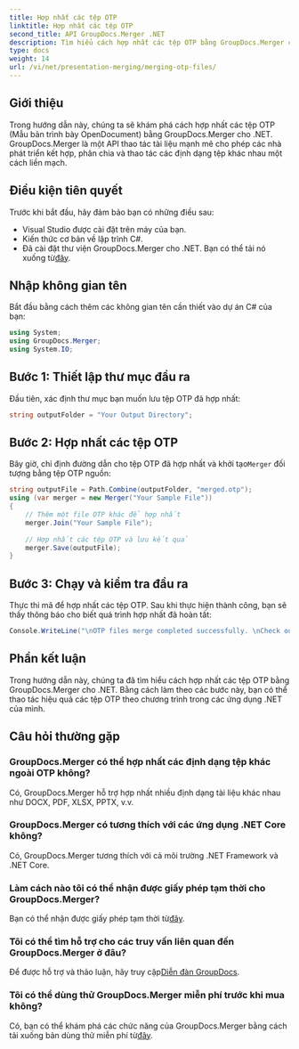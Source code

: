 ```yaml
---
title: Hợp nhất các tệp OTP
linktitle: Hợp nhất các tệp OTP
second_title: API GroupDocs.Merger .NET
description: Tìm hiểu cách hợp nhất các tệp OTP bằng GroupDocs.Merger cho .NET. Hướng dẫn từng bước này sẽ hướng dẫn bạn thực hiện quy trình một cách liền mạch.
type: docs
weight: 14
url: /vi/net/presentation-merging/merging-otp-files/
---
```

## Giới thiệu
Trong hướng dẫn này, chúng ta sẽ khám phá cách hợp nhất các tệp OTP (Mẫu bản trình bày OpenDocument) bằng GroupDocs.Merger cho .NET. GroupDocs.Merger là một API thao tác tài liệu mạnh mẽ cho phép các nhà phát triển kết hợp, phân chia và thao tác các định dạng tệp khác nhau một cách liền mạch.
## Điều kiện tiên quyết
Trước khi bắt đầu, hãy đảm bảo bạn có những điều sau:
- Visual Studio được cài đặt trên máy của bạn.
- Kiến thức cơ bản về lập trình C#.
-  Đã cài đặt thư viện GroupDocs.Merger cho .NET. Bạn có thể tải nó xuống từ[đây](https://releases.groupdocs.com/merger/net/).

## Nhập không gian tên
Bắt đầu bằng cách thêm các không gian tên cần thiết vào dự án C# của bạn:
```csharp
using System; 
using GroupDocs.Merger;
using System.IO;
```
## Bước 1: Thiết lập thư mục đầu ra
Đầu tiên, xác định thư mục bạn muốn lưu tệp OTP đã hợp nhất:
```csharp
string outputFolder = "Your Output Directory";
```
## Bước 2: Hợp nhất các tệp OTP
 Bây giờ, chỉ định đường dẫn cho tệp OTP đã hợp nhất và khởi tạo`Merger` đối tượng bằng tệp OTP nguồn:
```csharp
string outputFile = Path.Combine(outputFolder, "merged.otp");
using (var merger = new Merger("Your Sample File"))
{
    // Thêm một file OTP khác để hợp nhất
    merger.Join("Your Sample File");
    
    // Hợp nhất các tệp OTP và lưu kết quả
    merger.Save(outputFile);
}
```
## Bước 3: Chạy và kiểm tra đầu ra
Thực thi mã để hợp nhất các tệp OTP. Sau khi thực hiện thành công, bạn sẽ thấy thông báo cho biết quá trình hợp nhất đã hoàn tất:
```csharp
Console.WriteLine("\nOTP files merge completed successfully. \nCheck output in {0}", outputFolder);
```

## Phần kết luận
Trong hướng dẫn này, chúng ta đã tìm hiểu cách hợp nhất các tệp OTP bằng GroupDocs.Merger cho .NET. Bằng cách làm theo các bước này, bạn có thể thao tác hiệu quả các tệp OTP theo chương trình trong các ứng dụng .NET của mình.

## Câu hỏi thường gặp
### GroupDocs.Merger có thể hợp nhất các định dạng tệp khác ngoài OTP không?
Có, GroupDocs.Merger hỗ trợ hợp nhất nhiều định dạng tài liệu khác nhau như DOCX, PDF, XLSX, PPTX, v.v.
### GroupDocs.Merger có tương thích với các ứng dụng .NET Core không?
Có, GroupDocs.Merger tương thích với cả môi trường .NET Framework và .NET Core.
### Làm cách nào tôi có thể nhận được giấy phép tạm thời cho GroupDocs.Merger?
 Bạn có thể nhận được giấy phép tạm thời từ[đây](https://purchase.groupdocs.com/temporary-license/).
### Tôi có thể tìm hỗ trợ cho các truy vấn liên quan đến GroupDocs.Merger ở đâu?
 Để được hỗ trợ và thảo luận, hãy truy cập[Diễn đàn GroupDocs](https://forum.groupdocs.com/c/merger/32).
### Tôi có thể dùng thử GroupDocs.Merger miễn phí trước khi mua không?
 Có, bạn có thể khám phá các chức năng của GroupDocs.Merger bằng cách tải xuống bản dùng thử miễn phí từ[đây](https://releases.groupdocs.com/).
